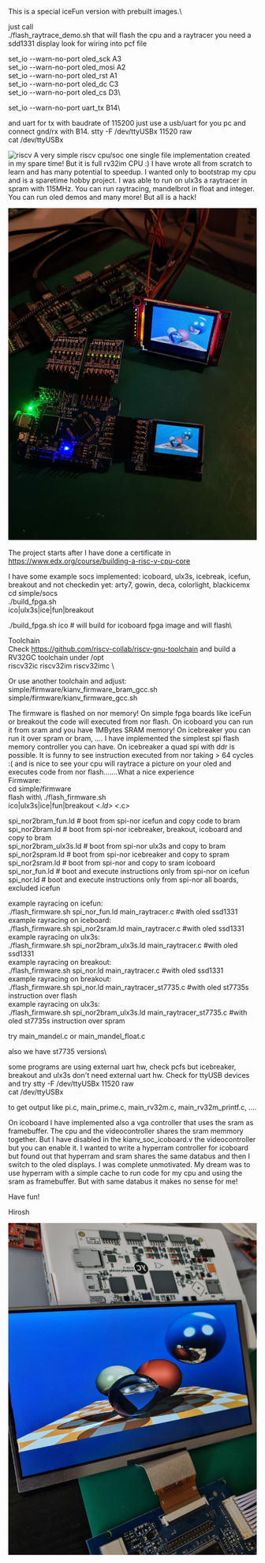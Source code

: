 This is a special iceFun version with prebuilt images.\

just call\
./flash_raytrace_demo.sh that will flash the cpu and a raytracer
you need a sdd1331 display look for wiring into pcf file

set_io --warn-no-port oled_sck    A3\
set_io --warn-no-port oled_mosi   A2\
set_io --warn-no-port oled_rst    A1\
set_io --warn-no-port oled_dc     C3\
set_io --warn-no-port oled_cs     D3\

set_io --warn-no-port uart_tx B14\


and uart for tx with baudrate of 115200 just use a usb/uart for you pc and connect gnd/rx with B14.
stty -F /dev/ttyUSBx 11520 raw\
cat /dev/ttyUSBx



![riscv](kianv_cpu.png)
A very simple riscv cpu/soc one single file implementation created in my spare time!
But it is full rv32im CPU :) I have wrote all from scratch to learn and
has many potential to speedup. I wanted only to bootstrap my cpu and is a sparetime hobby project.
I was able to run on ulx3s a raytracer in spram with 115MHz.
You can run raytracing, mandelbrot in float and integer.
You can run oled demos and many more! But all is a hack!

![riscv](riscv_kianv2.jpg)

The project starts after I have done a certificate in
https://www.edx.org/course/building-a-risc-v-cpu-core

I have some example socs implemented:
icoboard, ulx3s, icebreak, icefun, breakout and not checkedin yet: arty7, gowin, deca, colorlight, blackicemx
\
cd simple/socs\
./build_fpga.sh\
ico|ulx3s|ice|fun|breakout

./build_fpga.sh ico # will build for icoboard fpga image and will flash\


Toolchain\
Check https://github.com/riscv-collab/riscv-gnu-toolchain and build a RV32GC toolchain under /opt \
riscv32ic  riscv32im  riscv32imc \


Or use another toolchain
and adjust:\
simple/firmware/kianv_firmware_bram_gcc.sh  simple/firmware/kianv_firmware_gcc.sh

The firmware is flashed on nor memory! On simple fpga boards like iceFun or breakout
the code will executed from nor flash. On icoboard you can run it from sram and you have 1MBytes SRAM
memory! On icebreaker you can run it over spram or bram, ....
I have implemented the simplest spi flash memory controller you can have. On icebreaker
a quad spi with ddr is possible. It is funny to see instruction executed
from nor taking > 64 cycles :( and is nice to see your cpu will raytrace a picture on your oled and executes code
from nor flash.......What a nice experience\
Firmware:\
cd simple/firmware\
flash with\ 
./flash_firmware.sh \
ico|ulx3s|ice|fun|breakout <*.ld> <*.c>

spi_nor2bram_fun.ld # boot from spi-nor icefun and copy code to bram\
spi_nor2bram.ld # boot from spi-nor icebreaker, breakout, icoboard and copy to bram\
spi_nor2bram_ulx3s.ld # boot from spi-nor ulx3s and copy to bram\
spi_nor2spram.ld # boot from spi-nor icebreaker and copy to spram\
spi_nor2sram.ld # boot from spi-nor and copy to sram icoboard\
spi_nor_fun.ld # boot and execute instructions only from spi-nor on icefun\
spi_nor.ld # boot and execute instructions only from spi-nor all boards, excluded icefun

example rayracing on icefun:\
./flash_firmware.sh spi_nor_fun.ld main_raytracer.c #with oled ssd1331\
example rayracing on iceboard:\
./flash_firmware.sh spi_nor2sram.ld  main_raytracer.c #with oled ssd1331\
example rayracing on ulx3s:\
./flash_firmware.sh spi_nor2bram_ulx3s.ld  main_raytracer.c #with oled ssd1331\
example rayracing on breakout:\
./flash_firmware.sh spi_nor.ld  main_raytracer.c #with oled ssd1331\
example rayracing on breakout:\
./flash_firmware.sh spi_nor.ld  main_raytracer_st7735.c #with oled st7735s instruction over flash\
example rayracing on ulx3s:\
./flash_firmware.sh spi_nor2bram_ulx3s.ld  main_raytracer_st7735.c #with oled st7735s instruction over spram

try main_mandel.c or main_mandel_float.c

also we have st7735 versions\

some programs are using external uart hw, check pcfs but icebreaker, breakout and ulx3s don't need
external uart hw. Check for ttyUSB devices and try
stty -F /dev/ttyUSBx 11520 raw\
cat /dev/ttyUSBx


to get output like pi.c, main_prime.c, main_rv32m.c, main_rv32m_printf.c, ....

On icoboard I have implemented also a vga controller that uses the sram as framebuffer. The
cpu and the videocontroller shares the sram memmory together. But I have disabled in the
kianv_soc_icoboard.v the videocontroller but you can enable it. I wanted to write a hyperram controller for icoboard
but found out that hyperram and sram shares the same databus and then I switch to the oled displays.
I was complete unmotivated. My dream was to use hyperram with a simple cache to run code for my cpu
and using the sram as framebuffer. But with same databus it makes no sense for me!

Have fun!

Hirosh

![riscv](riscv_kianv.jpg)
